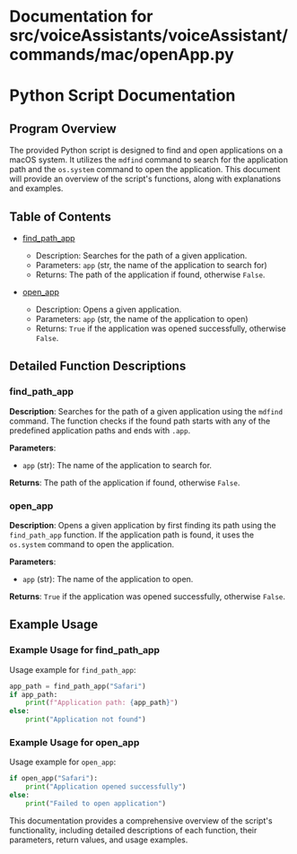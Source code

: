 # Documentation for src/voiceAssistants/voiceAssistant/commands/mac/openApp.py

# Python Script Documentation

## Program Overview

The provided Python script is designed to find and open applications on a macOS system. It utilizes the `mdfind` command to search for the application path and the `os.system` command to open the application. This document will provide an overview of the script's functions, along with explanations and examples.

## Table of Contents

- [find_path_app](#find_path_app)
  - Description: Searches for the path of a given application.
  - Parameters: `app` (str, the name of the application to search for)
  - Returns: The path of the application if found, otherwise `False`.

- [open_app](#open_app)
  - Description: Opens a given application.
  - Parameters: `app` (str, the name of the application to open)
  - Returns: `True` if the application was opened successfully, otherwise `False`.

## Detailed Function Descriptions

### find_path_app

**Description**: Searches for the path of a given application using the `mdfind` command. The function checks if the found path starts with any of the predefined application paths and ends with `.app`.

**Parameters**:
- `app` (str): The name of the application to search for.

**Returns**: The path of the application if found, otherwise `False`.

### open_app

**Description**: Opens a given application by first finding its path using the `find_path_app` function. If the application path is found, it uses the `os.system` command to open the application.

**Parameters**:
- `app` (str): The name of the application to open.

**Returns**: `True` if the application was opened successfully, otherwise `False`.

## Example Usage

### Example Usage for find_path_app

Usage example for `find_path_app`:

```python
app_path = find_path_app("Safari")
if app_path:
    print(f"Application path: {app_path}")
else:
    print("Application not found")
```

### Example Usage for open_app

Usage example for `open_app`:

```python
if open_app("Safari"):
    print("Application opened successfully")
else:
    print("Failed to open application")
```

This documentation provides a comprehensive overview of the script's functionality, including detailed descriptions of each function, their parameters, return values, and usage examples.